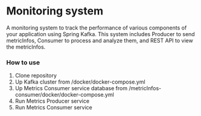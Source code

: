 # Monitoring system 

A monitoring system to track the performance of various components of your application using Spring Kafka. 
This system includes Producer to send metricInfos, Consumer to process and analyze them, and REST API to view the metricInfos.

### How to use

1. Clone repository
2. Up Kafka cluster from /docker/docker-compose.yml 
3. Up Metrics Consumer service database from /metricInfos-consumer/docker/docker-compose.yml 
4. Run Metrics Producer service
5. Run Metrics Consumer service

